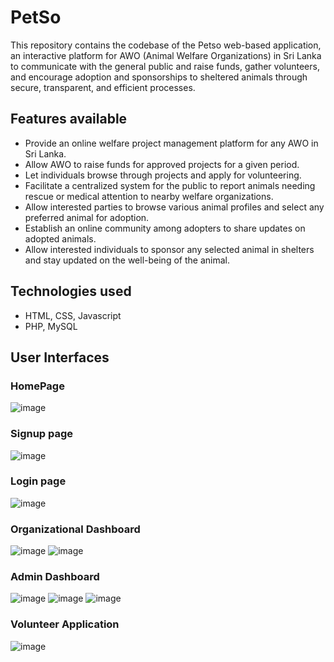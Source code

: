 # PetSo
This repository contains the codebase of the Petso web-based application, an interactive platform for AWO (Animal Welfare Organizations) in Sri Lanka to communicate with the general public and raise funds, gather volunteers, and encourage adoption and sponsorships to sheltered animals through secure, transparent, and efficient processes.

## Features available
- Provide an online welfare project management platform for any AWO in Sri Lanka.
- Allow AWO to raise funds for approved projects for a given period.
- Let individuals browse through projects and apply for volunteering.
- Facilitate a centralized system for the public to report animals needing rescue or medical attention to nearby welfare organizations.
- Allow interested parties to browse various animal profiles and select any preferred animal for adoption.
- Establish an online community among adopters to share updates on adopted animals.
- Allow interested individuals to sponsor any selected animal in shelters and stay updated on the well-being of the animal.

## Technologies used
- HTML, CSS, Javascript
- PHP, MySQL

## User Interfaces

### HomePage
![image](https://github.com/PetSo-IS06/PetSo/assets/81064869/3ee1e27e-4af9-473b-8aac-49bbf5e98537)

### Signup page
![image](https://github.com/PetSo-IS06/PetSo/assets/81064869/90e8a30b-86c4-4f9e-8eab-5b45cf191bbd)

### Login page
![image](https://github.com/PetSo-IS06/PetSo/assets/81064869/d6dcd39f-2fab-472f-9c85-b9bce6117902)


### Organizational Dashboard
![image](https://github.com/PetSo-IS06/PetSo/assets/81064869/9e192cd5-e464-49a7-83fc-7f93f9a4003c)
![image](https://github.com/PetSo-IS06/PetSo/assets/81064869/cef9212f-c853-4e13-b0e9-2d2199daada8)

### Admin Dashboard
![image](https://github.com/PetSo-IS06/PetSo/assets/81064869/f0a9f103-314d-4b23-9c14-2c63fbf91704)
![image](https://github.com/PetSo-IS06/PetSo/assets/81064869/77bce450-6f09-4672-b1b3-27e7778250ee)
![image](https://github.com/PetSo-IS06/PetSo/assets/81064869/df2db34e-6b7e-48a3-aebf-99e669fabdc8)


### Volunteer Application
![image](https://github.com/PetSo-IS06/PetSo/assets/81064869/f4c54f25-176d-4171-b4e7-37314215f3e6)
